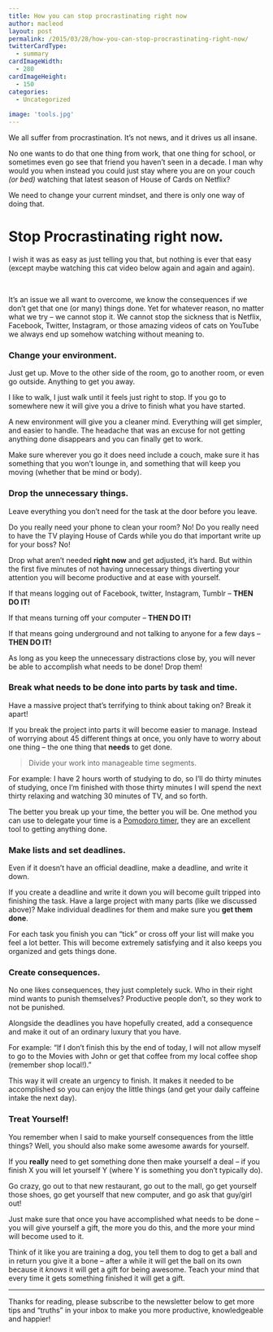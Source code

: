 ```yaml
---
title: How you can stop procrastinating right now
author: macleod
layout: post
permalink: /2015/03/28/how-you-can-stop-procrastinating-right-now/
twitterCardType:
  - summary
cardImageWidth:
  - 280
cardImageHeight:
  - 150
categories:
  - Uncategorized
  
image: 'tools.jpg'
---
```

We all suffer from procrastination. It&#8217;s not news, and it drives us all insane.

<!--more-->

No one wants to do that one thing from work, that one thing for school, or sometimes even go see that friend you haven’t seen in a decade. I man why would you when instead you could just stay where you are on your couch *(or bed)* watching that latest season of House of Cards on Netflix?

We need to change your current mindset, and there is only one way of doing that.

# Stop Procrastinating right now. 

I wish it was as easy as just telling you that, but nothing is ever that easy (except maybe watching this cat video below again and again and again).

<center>
</center>

&nbsp;

It&#8217;s an issue we all want to overcome, we know the consequences if we don’t get that one (or many) things done. Yet for whatever reason, no matter what we try &#8211; we cannot stop it. We cannot stop the sickness that is Netflix, Facebook, Twitter, Instagram, or those amazing videos of cats on YouTube we always end up somehow watching without meaning to.

### Change your environment. 

Just get up. Move to the other side of the room, go to another room, or even go outside. Anything to get you away.

I like to walk, I just walk until it feels just right to stop. If you go to somewhere new it will give you a drive to finish what you have started.

A new environment will give you a cleaner mind. Everything will get simpler, and easier to handle. The headache that was an excuse for not getting anything done disappears and you can finally get to work.

Make sure wherever you go it does need include a couch, make sure it has something that you won&#8217;t lounge in, and something that will keep you moving (whether that be mind or body).

### Drop the unnecessary things. 

Leave everything you don&#8217;t need for the task at the door before you leave.

Do you really need your phone to clean your room? No! Do you really need to have the TV playing House of Cards while you do that important write up for your boss? No!

Drop what aren&#8217;t needed **right now** and get adjusted, it&#8217;s hard. But within the first five minutes of not having unnecessary things diverting your attention you will become productive and at ease with yourself.

If that means logging out of Facebook, twitter, Instagram, Tumblr &#8211; **THEN DO IT!**

If that means turning off your computer &#8211; **THEN DO IT!**

If that means going underground and not talking to anyone for a few days &#8211; **THEN DO IT!**

As long as you keep the unnecessary distractions close by, you will never be able to accomplish what needs to be done! Drop them!

### Break what needs to be done into parts by task and time. 

Have a massive project that’s terrifying to think about taking on? Break it apart!

If you break the project into parts it will become easier to manage. Instead of worrying about 45 different things at once, you only have to worry about one thing &#8211; the one thing that **needs** to get done.

> Divide your work into manageable time segments.

For example: I have 2 hours worth of studying to do, so I’ll do thirty minutes of studying, once I&#8217;m finished with those thirty minutes I will spend the next thirty relaxing and watching 30 minutes of TV, and so forth.

The better you break up your time, the better you will be. One method you can use to delegate your time is a [Pomodoro timer][1], they are an excellent tool to getting anything done.

### Make lists and set deadlines. 

Even if it doesn&#8217;t have an official deadline, make a deadline, and write it down.

If you create a deadline and write it down you will become guilt tripped into finishing the task. Have a large project with many parts (like we discussed above)? Make individual deadlines for them and make sure you **get them done**.

For each task you finish you can &#8220;tick&#8221; or cross off your list will make you feel a lot better. This will become extremely satisfying and it also keeps you organized and gets things done.

### Create consequences. 

No one likes consequences, they just completely suck. Who in their right mind wants to punish themselves? Productive people don&#8217;t, so they work to not be punished.

Alongside the deadlines you have hopefully created, add a consequence and make it out of an ordinary luxury that you have.

For example: &#8220;If I don’t finish this by the end of today, I will not allow myself to go to the Movies with John or get that coffee from my local coffee shop (remember shop local!).&#8221;

This way it will create an urgency to finish. It makes it needed to be accomplished so you can enjoy the little things (and get your daily caffeine intake the next day).

### Treat Yourself! 

<center>
  <img src="https://33.media.tumblr.com/f5efa01942deac948fa40a4df8e7df95/tumblr_mxvc2mDPiL1sm4vn1o1_500.gif" alt="" />
</center>You remember when I said to make yourself consequences from the little things? Well, you should also make some awesome awards for yourself.

If you **really** need to get something done then make yourself a deal &#8211; if you finish X you will let yourself Y (where Y is something you don&#8217;t typically do).

Go crazy, go out to that new restaurant, go out to the mall, go get yourself those shoes, go get yourself that new computer, and go ask that guy/girl out!

Just make sure that once you have accomplished what needs to be done &#8211; you will give yourself a gift, the more you do this, and the more your mind will become used to it.

Think of it like you are training a dog, you tell them to dog to get a ball and in return you give it a bone &#8211; after a while it will get the ball on its own because it *knows* it will get a gift for being awesome. Teach your mind that every time it gets something finished it will get a gift.

* * *

Thanks for reading, please subscribe to the newsletter below to get more tips and &#8220;truths&#8221; in your inbox to make you more productive, knowledgeable and happier!

 [1]: http://tomato-timer.com/